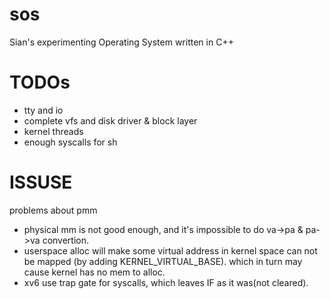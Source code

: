 sos
===
Sian's experimenting Operating System written in C++ 

TODOs
====
+ tty and io
+ complete vfs and disk driver & block layer
+ kernel threads
+ enough syscalls for sh

ISSUSE
====
problems about pmm
+ physical mm is not good enough, and it's impossible to do va->pa & pa->va convertion. 
+ userspace alloc will make some virtual address in kernel space can not be mapped (by adding KERNEL_VIRTUAL_BASE). which in turn may cause kernel has no mem to alloc.
+ xv6 use trap gate for syscalls, which leaves IF as it was(not cleared).
